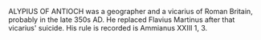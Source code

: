 ALYPIUS OF ANTIOCH was a geographer and a vicarius of Roman Britain, probably in the late 350s AD. He replaced Flavius Martinus after that vicarius' suicide. His rule is recorded is Ammianus XXIII 1, 3.
